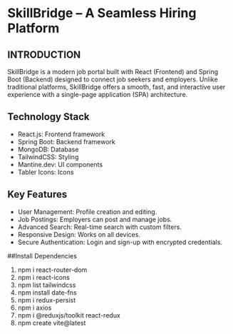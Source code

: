 # SkillBridge – A Seamless Hiring Platform

## INTRODUCTION

SkillBridge is a modern job portal built with React (Frontend) and Spring Boot (Backend) designed to connect job seekers and employers. Unlike traditional platforms, SkillBridge offers a smooth, fast, and interactive user experience with a single-page application (SPA) architecture.

## Technology Stack
- React.js: Frontend framework
- Spring Boot: Backend framework
- MongoDB: Database
- TailwindCSS: Styling
- Mantine.dev: UI components
- Tabler Icons: Icons

## Key Features
- User Management: Profile creation and editing.
- Job Postings: Employers can post and manage jobs.
- Advanced Search: Real-time search with custom filters.
- Responsive Design: Works on all devices.
- Secure Authentication: Login and sign-up with encrypted credentials.

##Install Dependencies

1. npm i react-router-dom
2. npm i react-icons
3. npm list tailwindcss
4. npm install date-fns
5. npm i redux-persist
6. npm i axios
7. npm i @reduxjs/toolkit react-redux
8. npm create vite@latest


